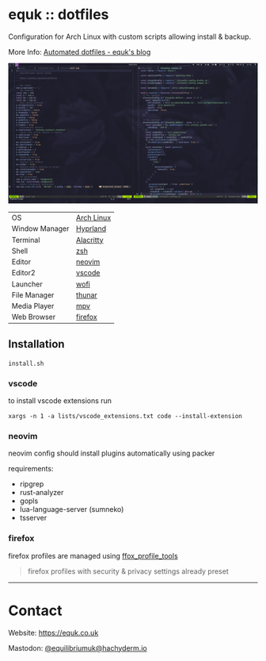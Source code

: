 # equk :: dotfiles

Configuration for Arch Linux with custom scripts allowing install & backup.

More Info: [Automated dotfiles - equk's blog](https://equk.co.uk/2019/07/24/automated-dotfiles)

![](./screenshots/hyprland_desktop.jpg)

| | |
|---|---|
| OS | [Arch Linux](https://archlinux.org/) |
| Window Manager | [Hyprland](https://hyprland.org/) |
| Terminal | [Alacritty](https://alacritty.org/) |
| Shell | [zsh](https://www.zsh.org/) |
| Editor | [neovim](https://github.com/neovim/neovim/) |
| Editor2 | [vscode](https://github.com/microsoft/vscode/) |
| Launcher | [wofi](https://sr.ht/~scoopta/wofi/) |
| File Manager | [thunar](https://docs.xfce.org/xfce/thunar/start/) |
| Media Player | [mpv](https://mpv.io/) |
| Web Browser | [firefox](https://www.mozilla.org/firefox/) |

## Installation

    install.sh

### vscode

to install vscode extensions run

    xargs -n 1 -a lists/vscode_extensions.txt code --install-extension

### neovim

neovim config should install plugins automatically using packer

requirements:

- ripgrep
- rust-analyzer
- gopls
- lua-language-server (sumneko)
- tsserver

### firefox

firefox profiles are managed using [ffox_profile_tools](https://github.com/equk/ffox_profile_tools)

> firefox profiles with security & privacy settings already preset

---

# Contact

Website: https://equk.co.uk

Mastodon: [@equilibriumuk@hachyderm.io](https://hachyderm.io/@equilibriumuk)
